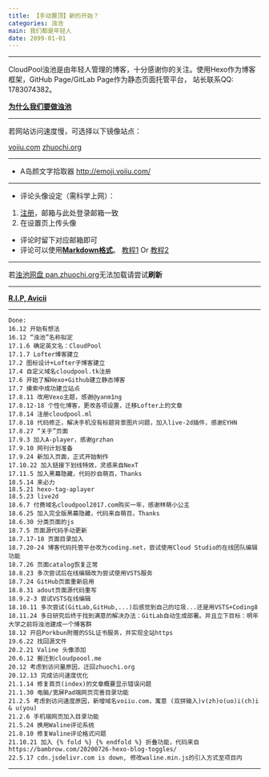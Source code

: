 ```yaml
---
title: 【手动置顶】新的开始？
categories: 浊池
main: 我们都是年轻人
date: 2099-01-01
---
```


<link rel="stylesheet" href="/css/APlayer.min.css">
<div id="aplayer"></div>
<script src="/js/APlayer.min.js"></script>
<script>
    const ap = new APlayer({
    container: document.getElementById('aplayer'),
    lrcType: 3,
    audio: [{
        name: 'What Would I Change It To',
        artist: 'Avicii (feat. AlunaGeorge)',
        url: 'http://pan.zhuochi.org/CloudShare/Music/05_What_Would_I_Change_It_To_(feat._AlunaGeorge).m4a',
        cover: 'What_Would_I_Change_It_To.jpg',
        lrc: 'What_Would_I_Change_It_To.lrc'
    }]
});
</script>

---

CloudPool浊池是由年轻人管理的博客，十分感谢你的关注。使用Hexo作为博客框架，GitHub Page/GitLab Page作为静态页面托管平台，
站长联系QQ: 1783074382。

<!--以及另一个建设中的网页：**[浊池读书 voii.cc](https://voii.cc)**
说明：voii = [双拼](Wiki_Screenshot.png)输入 浊池-->

**[为什么我们要做浊池](/About/why_we_made_it/)**

---

若网站访问速度慢，可选择以下镜像站点：

[voiiu.com](https://voiiu.com)
[zhuochi.org](https://zhuochi.org)

---

* A岛颜文字拾取器 <http://emoji.voiiu.com/>

---

* 评论头像设定（需科学上网）：
1. [注册](https://wordpress.com/start/wpcc/oauth2-user/zh-cn)，邮箱与此处登录邮箱一致
2. 在设置页上传头像
* 评论时留下对应邮箱即可
* 评论可以使用[**Markdown格式**](https://commonmark.org/help/)。    [教程1](https://www.runoob.com/markdown/md-tutorial.html) Or [教程2](https://markdown.tw)

---

若[浊池网盘 pan.zhuochi.org](https://pan.zhuochi.org/CloudShare/)无法加载请尝试**刷新**

---

**[R.I.P, Avicii](http://avicii.com/)**

---

    Done:
    16.12 开始有想法
    16.12 “浊池”名称拟定
    17.1.6 确定英文名：CloudPool
    17.1.7 Lofter博客建立
    17.2 图标设计+Lofter子博客建立
    17.4 自定义域名cloudpool.tk注册
    17.6 开始了解Hexo+Github建立静态博客
    17.7 摸索中成功建立站点
    17.8.11 改用Vexo主题，感谢@yanm1ng
    17.8.12-18 个性化博客，更改各项设置，迁移Lofter上的文章
    17.8.14 注册cloudpool.ml
    17.8.18 代码修正，解决手机没有标题背景图片问题，加入live-2d插件，感谢EYHN
    17.8.27 “关于”页面
    17.9.3 加入A-player，感谢grzhan
    17.9.10 网刊计划准备
    17.9.24 新加入页面，正式开始制作
    17.10.22 加入链接下划线特效，灵感来自NexT
    17.11.5 加入黑幕隐藏，代码抄自萌百，Thanks
    18.5.14 来必力
    18.5.21 hexo-tag-aplayer
    18.5.23 live2d
    18.6.7 付费域名cloudpool2017.com购买一年，感谢林萌小公主
    18.6.25 加入完全版黑幕隐藏，代码来自萌百，Thanks
    18.6.30 分类页面的js
    18.7.5 页面源代码手动更新
    18.7.17-18 页面目录加入
    18.7.20-24 博客代码托管平台改为coding.net，尝试使用Cloud Studio的在线团队编辑功能
    18.7.26 页面catalog恢复正常
    18.8.23 多次尝试后在线编辑改为尝试使用VSTS服务
    18.7.24 GitHub页面重新启用
    18.8.31 adout页面源代码重写
    18.9.2-3 尝试VSTS在线编辑
    18.10.11 多次尝试(GitLab,GitHub,...)后感觉到自己的垃圾...还是用VSTS+Coding8
    18.11.24 多日研究后终于找到满意的解决办法：GitLab自动生成部署。并且立下目标：明年大学之前将浊池建成一个博客群
    18.12 开启Porkbun附赠的SSL证书服务，并实现全站https
    19.6.22 找回源文件
    20.2.21 Valine 头像添加
    20.6.12 搬迁到cloudpoool.me
    20.12 考虑到访问量原因，迁回zhuochi.org
    20.12.13 完成访问速度优化
    21.1.14 修复首页(index)的文章概要显示错误问题
    21.1.30 电脑/宽屏Pad端网页完善目录功能
    21.2.5 考虑到访问速度原因，新增域名voiiu.com，寓意 (双拼输入)v(zh)o(uo)i(ch)i & u(you)
    21.2.6 手机端网页加入目录功能
    21.5.24 换用Waline评论系统
    21.8.10 修复Waline评论格式问题
    21.10.21 加入 {% fold %} {% endfold %} 折叠功能，代码来自 https://bambrow.com/20200726-hexo-blog-toggles/
    22.5.17 cdn.jsdelivr.com is down, 修改waline.min.js的引入方式至项目内
---
<!--    网站开支：
    18.6.7 购买域名 cloudpool2017.com 一年 -￥7.15
    18.7.20 购买域名 cloudpool.co 一年 -￥45.67续费域名 zhuochi.org 一年 -￥74.02
    18.8.21 购买域名 zhuochi.org 一年 -￥72.93
    18.11 续费域名 zhuochi.org 一年 -￥74.02
    18.11 在Porkbun购买邮箱服务 cloudpool@zhuochi.org 一年 -￥166.87
    19.5 续费zhuochi.org 一年 -$10.70
    20.5 续费cloudpoool.me 一年 -$8.56
    20.5 续费zhuochi.org 一年 -$10
    20.12 购买域名voiiu.com 一年 -$8.56
    21.6.7 续费域名 zhuochi.org 一年 -￥68.93
    21.
-->


<!--    备注：各大静态网站服务对比
    |名称  |主域名         |百度是否收录|其他                    |
    |GitHub|www.github.com|百度不收录  |访问速度中等，服务较稳定  |
    |GitLab|www.gitlab.com|百度可能收录|访问速度中等，服务偶尔中断|
-->
